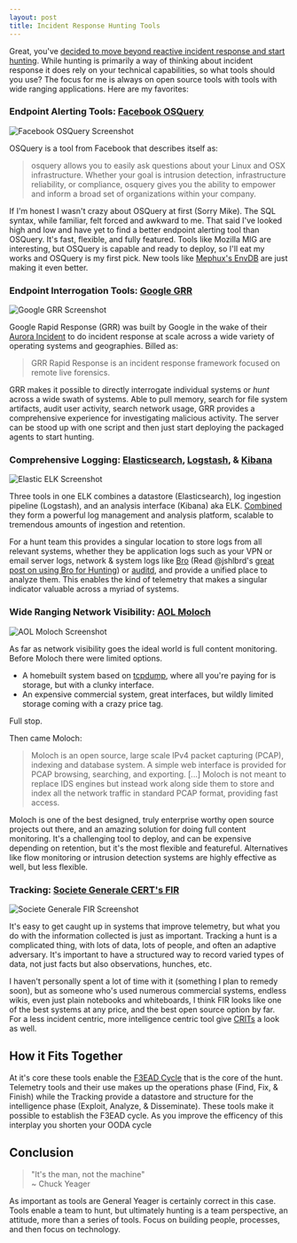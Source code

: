 ```yaml
---
layout: post
title: Incident Response Hunting Tools
---
```


Great, you've [decided to move beyond reactive incident response and start hunting](/2015/04/14/ir-is-dead-long-live-ir/). While hunting is primarily a way of thinking about incident response it does rely on your technical capabilities, so what tools should you use? The focus for me is always on open source tools with tools with wide ranging applications. Here are my favorites:

### Endpoint Alerting Tools: [Facebook OSQuery](https://osquery.io/)

![Facebook OSQuery Screenshot](http://ycom.cat/wp-content/uploads/2014/10/portada_osquery.jpg)

OSQuery is a tool from Facebook that describes itself as:

> osquery allows you to easily ask questions about your Linux and OSX infrastructure. Whether your goal is intrusion detection, infrastructure reliability, or compliance, osquery gives you the ability to empower and inform a broad set of organizations within your company.

If I'm honest I wasn't crazy about OSQuery at first (Sorry Mike). The SQL syntax, while familiar, felt forced and awkward to me. That said I've looked high and low and have yet to find a better endpoint alerting tool than OSQuery. It's fast, flexible, and fully featured. Tools like Mozilla MIG are interesting, but OSQuery is capable and ready to deploy, so I'll eat my works and OSQuery is my first pick. New tools like [Mephux's EnvDB](https://github.com/mephux/envdb) are just making it even better.

### Endpoint Interrogation Tools: [Google GRR](https://github.com/google/grr)

![Google GRR Screenshot](http://wiki.grr.googlecode.com/git/Screenshot%20from%202013-11-18%2018:36:46.png)

Google Rapid Response (GRR) was built by Google in the wake of their [Aurora Incident](http://www.wired.com/2010/01/operation-aurora/) to do incident response at scale across a wide variety of operating systems and geographies. Billed as:

> GRR Rapid Response is an incident response framework focused on remote live forensics.

GRR makes it possible to directly interrogate individual systems or _hunt_ across a wide swath of systems. Able to pull memory, search for file system artifacts, audit user activity, search network usage, GRR provides a comprehensive experience for investigating malicious activity. The server can be stood up with one script and then just start deploying the packaged agents to start hunting.

### Comprehensive Logging: [Elasticsearch](https://www.elastic.co/products/elasticsearch), [Logstash](http://logstash.net/), & [Kibana](https://www.elastic.co/products/kibana)

![Elastic ELK Screenshot](https://www.elastic.co/assets/blt45376e159402a169/Screen-Shot-2014-12-15-at-12.28.30-PM.png)

Three tools in one ELK combines a datastore (Elasticsearch), log ingestion pipeline (Logstash), and an analysis interface (Kibana) aka ELK. [Combined](https://www.youtube.com/watch?v=1uS5b8aQ6z8) they form a powerful log management and analysis platform, scalable to tremendous amounts of ingestion and retention.

For a hunt team this provides a singular location to store logs from all relevant systems, whether they be application logs such as your VPN or email server logs, network & system logs like [Bro](https://www.bro.org/) (Read @jshlbrd's [great post on using Bro for Hunting](http://jshlbrd.blogspot.com/2015/04/bro-whats-it-good-for.html)) or [auditd](http://linux.die.net/man/8/auditd), and provide a unified place to analyze them. This enables the kind of telemetry that makes a singular indicator valuable across a myriad of systems.

### Wide Ranging Network Visibility: [AOL Moloch](https://github.com/aol/moloch)

![AOL Moloch Screenshot](https://camo.githubusercontent.com/b129332e6f94c606e4b04d79d6d43f937b38e276/68747470733a2f2f7261772e6769746875622e636f6d2f77696b692f616f6c2f6d6f6c6f63682f73657373696f6e732e706e67)

As far as network visibility goes the ideal world is full content monitoring. Before Moloch there were limited options.

- A homebuilt system based on [tcpdump](http://www.tcpdump.org/), where all you're paying for is storage, but with a clunky interface.
- An expensive commercial system, great interfaces, but wildly limited storage coming with a crazy price tag.

Full stop.

Then came Moloch:

> Moloch is an open source, large scale IPv4 packet capturing (PCAP), indexing and database system. A simple web interface is provided for PCAP browsing, searching, and exporting. [...] Moloch is not meant to replace IDS engines but instead work along side them to store and index all the network traffic in standard PCAP format, providing fast access.

Moloch is one of the best designed, truly enterprise worthy open source projects out there, and an amazing solution for doing full content monitoring. It's a challenging tool to deploy, and can be expensive depending on retention, but it's the most flexible and featureful. Alternatives like flow monitoring or intrusion detection systems are highly effective as well, but less flexible.

### Tracking: [Societe Generale CERT's FIR](https://github.com/certsocietegenerale/FIR/)

![Societe Generale FIR Screenshot](https://raw.githubusercontent.com/wiki/certsocietegenerale/FIR/screenshots/incident_details.png)

It's easy to get caught up in systems that improve telemetry, but what you do with the information collected is just as important. Tracking a hunt is a complicated thing, with lots of data, lots of people, and often an adaptive adversary. It's important to have a structured way to record varied types of data, not just facts but also observations, hunches, etc.

I haven't personally spent a lot of time with it (something I plan to remedy soon), but as someone who's used numerous commercial systems, endless wikis, even just plain notebooks and whiteboards, I think FIR looks like one of the best systems at any price, and the best open source option by far. For a less incident centric, more intelligence centric tool give [CRITs](https://github.com/crits/crits) a look as well.

## How it Fits Together

At it's core these tools enable the [F3EAD Cycle](/2015/03/24/f3ead/) that is the core of the hunt. Telemetry tools and their use makes up the operations phase (Find, Fix, & Finish) while the Tracking provide a datastore and structure for the intelligence phase (Exploit, Analyze, & Disseminate). These tools make it possible to establish the F3EAD cycle. As you improve the efficency of this interplay you shorten your OODA cycle

## Conclusion

> <i class="fa fa-comments-o fa-2x pull-left"></i> "It's the man, not the machine" <br>~ Chuck Yeager

As important as tools are General Yeager is certainly correct in this case. Tools enable a team to hunt, but ultimately hunting is a team perspective, an attitude, more than a series of tools. Focus on building people, processes, and then focus on technology.
